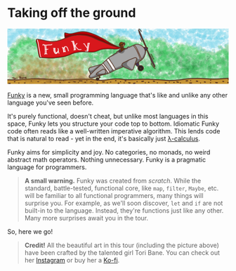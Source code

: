 # Taking off the ground

![Taking off](taking-off.png)

[Funky](https://github.com/faiface/funky) is a new, small programming language that's like and unlike any other language you've seen before.

It's purely functional, doesn't cheat, but unlike most languages in this space, Funky lets you structure your code top to bottom. Idiomatic Funky code often reads like a well-written imperative algorithm. This lends code that is natural to read - yet in the end, it's basically just [λ-calculus](https://en.wikipedia.org/wiki/Lambda_calculus).

Funky aims for simplicity and joy. No categories, no monads, no weird abstract math operators. Nothing unnecessary. Funky is a pragmatic language for programmers.

> **A small warning.** Funky was created from _scratch_. While the standard, battle-tested, functional core, like `map`, `filter`, `Maybe`, etc. will be familiar to all functional programmers, many things will surprise you. For example, as we'll soon discover, `let` and `if` are not built-in to the language. Instead, they're functions just like any other. Many more surprises await you in the tour.

So, here we go!

> **Credit!** All the beautiful art in this tour (including the picture above) have been crafted by the talented girl Tori Bane. You can check out her [Instagram](https://www.instagram.com/teplomilka/) or buy her a [Ko-fi](https://ko-fi.com/toribane).